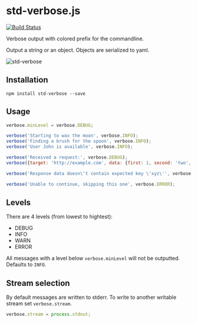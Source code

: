 # std-verbose.js
[![Build Status](https://travis-ci.org/legalthings/std-verbose.js.svg?branch=master)](https://travis-ci.org/legalthings/std-verbose.js)

Verbose output with colored prefix for the commandline.

Output a string or an object. Objects are serialized to yaml.

![std-verbose](https://cloud.githubusercontent.com/assets/100821/8568421/ca35f450-256d-11e5-9cb4-4b7afee4aae6.png)


## Installation

    npm install std-verbose --save


## Usage

```js
verbose.minLevel = verbose.DEBUG;

verbose('Starting to wax the moon', verbose.INFO);
verbose('Finding a brush for the spoon', verbose.INFO);
verbose('User John is available', verbose.INFO);

verbose('Received a request:', verbose.DEBUG);
verbose({target: 'http://example.com', data: {first: 1, second: 'two', third: 'III'}}, verbose.DEBUG, '  ');

verbose('Response data doesn\'t contain expected key \'xyz\'', verbose.WARN);

verbose('Unable to continue, skipping this one', verbose.ERROR);
```

## Levels

There are 4 levels (from lowest to hightest):

* DEBUG
* INFO
* WARN
* ERROR

All messages with a level below `verbose.minLevel` will not be outputted. Defaults to `INFO`.

## Stream selection

By default messages are written to stderr. To write to another writable stream set `verbose.stream`.

```js
verbose.stream = process.stdout;
```

